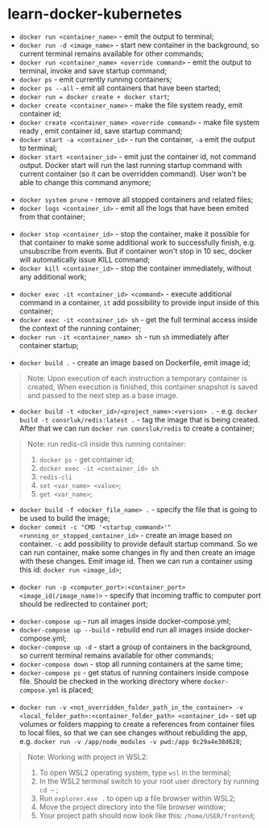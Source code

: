 # learn-docker-kubernetes

- `docker run <container_name>` - emit the output to terminal;
  <br/>
- `docker run -d <image_name>` - start new container in the background, so current terminal remains available for other commands;
  <br/>
- `docker run <container_name> <override command>` - emit the output to terminal, invoke and save startup command;
  <br/>
- `docker ps` - emit currently running containers;
  <br/>
- `docker ps --all` - emit all containers that have been started;
  <br/>
- `docker run = docker create + docker start`;
  <br/>
- `docker create <container_name>` - make the file system ready, emit container id;
  <br/>
- `docker create <container_name> <override command>` - make file system ready , emit container id, save startup command;
  <br/>
- `docker start -a <container_id>` - run the container, `-a` emit the output to terminal;
  <br/>
- `docker start <container_id>` - emit just the container id, not command output. Docker start will run the last running startup command with current container (so it can be overridden command). User won't be able to change this command anymore;
  <br/>
  <br/>
- `docker system prune` - remove all stopped containers and related files;
  <br/>
- `docker logs <container_id>` - emit all the logs that have been emited from that container;
  <br/>
  <br/>
- `docker stop <container_id>` - stop the container, make it possible for that container to make some additional work to successfully finish, e.g. unsubscribe from events. But if container won't stop in 10 sec, docker will automatically issue KILL command;
  <br/>
- `docker kill <container_id>` - stop the container immediately, without any additional work;
  <br/>
  <br/>
- `docker exec -it <container_id> <command>` - execute additional command in a container, `it` add possibility to provide input inside of this container;
  <br/>
- `docker exec -it <container_id> sh` - get the full terminal access inside the context of the running container;
  <br/>
- `docker run -it <container_name> sh` - run `sh` immediately after container startup;
  <br/>
  <br/>
- `docker build .` - create an image based on Dockerfile, emit image id;

> Note: Upon execution of each instruction a temporary container is created, When execution is finished, this container snapshot is saved and passed to the next step as a base image.

- `docker build -t <docker_id>/<project_name>:<version> .` - e.g. `docker build -t consrluk/redis:latest .` - tag the image that is being created. After that we can run `docker run conrsluk/redis` to create a container;

> Note: run redis-cli inside this running container:
>
> 1. `docker ps` - get container id;
> 2. `docker exec -it <container_id> sh`
> 3. `redis-cli`
> 4. `set <var_name> <value>`;
> 5. `get <var_name>`;

- `docker build -f <docker_file_name> .` - specify the file that is going to be used to build the image;
  <br/>
- `docker commit -c "CMD '<startup_command>'" <running_or_stopped_container_id>` - create an image based on container. `-c` add possibility to provide default startup command. So we can run container, make some changes in fly and then create an image with these changes. Emit image id. Then we can run a container using this id: `docker run <image_id>`;
  <br/>
  <br/>
- `docker run -p <computer_port>:<container_port> <image_id(/image_name)>` - specify that incoming traffic to computer port should be redirected to container port;
  <br/>
  <br/>
- `docker-compose up` - run all images inside docker-compose.yml;
  <br/>
- `docker-compose up --build` - rebuild end run all images inside docker-compose.yml;
  <br/>
- `docker-compose up -d` - start a group of containers in the background, so current terminal remains available for other commands;
  <br/>
- `docker-compose down` - stop all running containers at the same time;
  <br/>
- `docker-compose ps` - get status of running containers inside compose file. Should be checked in the working directory where `docker-compose.yml` is placed;
  <br/>
  <br/>
- `docker run -v <not_overridden_folder_path_in_the_container> -v <local_folder_path>:<container_folder_path> <container_id>` - set up volumes or folders mapping to create a references from container files to local files, so that we can see changes without rebuilding the app, e.g. `docker run -v /app/node_modules -v pwd:/app 0c29a4e38d628`;

> Note: Working with project in WSL2:
>
> 1. To open WSL2 operating system, type `wsl` in the terminal;
> 2. In the WSL2 terminal switch to your root user directory by running `cd ~` ;
> 3. Run `explorer.exe .` to open up a file browser within WSL2;
> 4. Move the project directory into the file browser window;
> 5. Your project path should now look like this: `/home/USER/frontend`;
